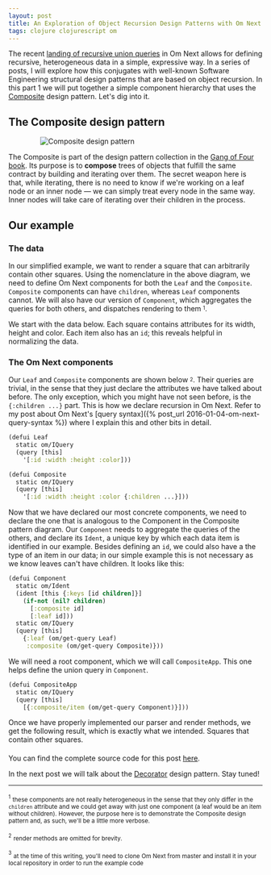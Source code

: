 ```yaml
---
layout: post
title: An Exploration of Object Recursion Design Patterns with Om Next Recursive Queries - Part 1
tags: clojure clojurescript om
---
```


The recent [landing of recursive union queries](https://github.com/omcljs/om/pull/562) in Om Next allows for defining recursive, heterogeneous data in a simple, expressive way. In a series of posts, I will explore how this conjugates with well-known Software Engineering structural design patterns that are based on object recursion. In this part 1 we will put together a simple component hierarchy that uses the [Composite](https://en.wikipedia.org/wiki/Composite_pattern) design pattern. Let's dig into it.

<!--more-->

## The Composite design pattern

<div style="max-width:75%;margin:15px auto 0;">
  <img src="https://cloud.githubusercontent.com/assets/661909/12181450/8858f8ac-b582-11e5-99e2-3c11f1913801.png" alt="Composite design pattern">
</div>

The Composite is part of the design pattern collection in the [Gang of Four book](https://en.wikipedia.org/wiki/Design_Patterns). Its purpose is to **compose** trees of objects that fulfill the same contract by building and iterating over them. The secret weapon here is that, while iterating, there is no need to know if we're working on a leaf node or an inner node — we can simply treat every node in the same way. Inner nodes will take care of iterating over their children in the process.


## Our example

### The data

In our simplified example, we want to render a square that can arbitrarily contain other squares. Using the nomenclature in the above diagram, we need to define Om Next components for both the `Leaf` and the `Composite`. `Composite` components can have `children`, whereas `Leaf` components cannot. We will also have our version of `Component`, which aggregates the queries for both others, and dispatches rendering to them <sup><sub>1</sub></sup>.

We start with the data below. Each square contains attributes for its width, height and color. Each item also has an `id`; this reveals helpful in normalizing the data.

<div style="margin-bottom: 20px;">
  <div id="dp-card-1"></div>
</div>

### The Om Next components

Our `Leaf` and `Composite` components are shown below <sup><sub>2</sub></sup>. Their queries are trivial, in the sense that they just declare the attributes we have talked about before. The only exception, which you might have not seen before, is the `{:children ...}` part. This is how we declare recursion in Om Next. Refer to my post about Om Next's [query syntax]({% post_url 2016-01-04-om-next-query-syntax %}) where I explain this and other bits in detail.

```clj
(defui Leaf
  static om/IQuery
  (query [this]
    '[:id :width :height :color]))

(defui Composite
  static om/IQuery
  (query [this]
    '[:id :width :height :color {:children ...}]))
```

Now that we have declared our most concrete components, we need to declare the one that is analogous to the Component in the Composite pattern diagram. Our `Component` needs to aggregate the queries of the others, and declare its `Ident`, a unique key by which each data item is identified in our example. Besides defining an `id`, we could also have a the type of an item in our data; in our simple example this is not necessary as we know leaves can't have children. It looks like this:

```clj
(defui Component
  static om/Ident
  (ident [this {:keys [id children]}]
    (if-not (nil? children)
      [:composite id]
      [:leaf id]))
  static om/IQuery
  (query [this]
    {:leaf (om/get-query Leaf)
     :composite (om/get-query Composite)}))
```

We will need a root component, which we will call `CompositeApp`. This one helps define the union query in `Component`.

```clj
(defui CompositeApp
  static om/IQuery
  (query [this]
    [{:composite/item (om/get-query Component)}]))
```

Once we have properly implemented our parser and render methods, we get the following result, which is exactly what we intended. Squares that contain other squares.

<div style="margin-bottom: 20px;">
  <div id="dp-card-2"></div>
</div>


You can find the complete source code for this post [here](https://gist.github.com/anmonteiro/2b282aa35380558a8b1d).

In the next post we will talk about the [Decorator](https://en.wikipedia.org/wiki/Decorator_pattern) design pattern. Stay tuned!

---

<sup><sub>1</sub></sup> <sub>these components are not really heterogeneous in the sense that they only differ in the `children` attribute and we could get away with just one component (a leaf would be an item without children). However, the purpose here is to demonstrate the Composite design pattern and, as such, we'll be a little more verbose.</sub>

<sup><sub>2</sub></sup> <sub>render methods are omitted for brevity.</sub>

<sup><sub>3</sub></sup> <sub>at the time of this writing, you'll need to clone Om Next from master and install it in your local repository in order to run the example code</sub>

<script src="/resources/public/devcards/js/devcards-examples-prod.js"></script>
